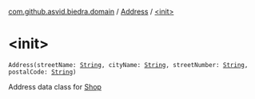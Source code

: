 [com.github.asvid.biedra.domain](../index.md) / [Address](index.md) / [&lt;init&gt;](./-init-.md)

# &lt;init&gt;

`Address(streetName: `[`String`](https://kotlinlang.org/api/latest/jvm/stdlib/kotlin/-string/index.html)`, cityName: `[`String`](https://kotlinlang.org/api/latest/jvm/stdlib/kotlin/-string/index.html)`, streetNumber: `[`String`](https://kotlinlang.org/api/latest/jvm/stdlib/kotlin/-string/index.html)`, postalCode: `[`String`](https://kotlinlang.org/api/latest/jvm/stdlib/kotlin/-string/index.html)`)`

Address data class for [Shop](../-shop/index.md)


